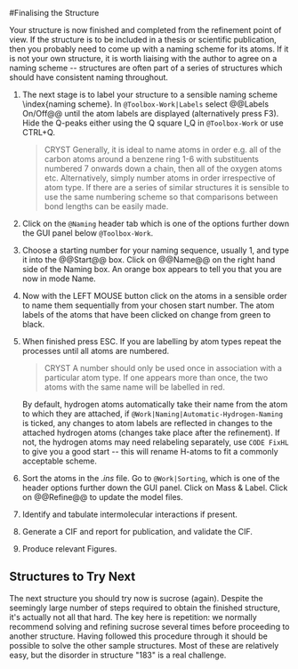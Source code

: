 #Finalising the Structure

Your structure is now finished and completed from the refinement point of view. If the structure is to be included in a thesis or scientific publication, then you probably need to come up with a naming scheme for its atoms. If it is not your own structure, it is worth liaising with the author to agree on a naming scheme -- structures are often part of a series of structures which should have consistent naming throughout.

1. The next stage is to label your structure to a sensible naming scheme \index{naming scheme}. In `@Toolbox-Work|Labels` select @@Labels On/Off@@ until the atom labels are displayed (alternatively press F3). Hide the Q-peaks either using the Q square I_Q in `@Toolbox-Work` or use CTRL+Q.

	>CRYST Generally,  it is ideal to name atoms in order e.g. all of the carbon atoms around a benzene ring 1-6 with substituents numbered 7 onwards down a chain, then all of the oxygen atoms etc. Alternatively, simply number atoms in order irrespective of atom type. If there are a series of similar structures it is sensible to use the same numbering scheme so that comparisons between bond lengths can be easily made.

2.	Click on the `@Naming` header tab which is one of the options further down the GUI panel below `@Toolbox-Work`.
3.	Choose a starting number for your naming sequence, usually 1, and type it into the @@Start@@ box. Click on @@Name@@ on the right hand side of the Naming box. An orange box appears to tell you that you are now in mode Name.
4.	Now with the LEFT MOUSE button click on the atoms in a sensible order to name them sequentially from your chosen start number. The atom labels of the atoms that have been clicked on change from green to black.
5.	When finished press ESC. If you are labelling by atom types repeat the processes until all atoms are numbered. 

	>CRYST A number should only be used once in association with a particular atom type. If one appears more than once, the two atoms with the same name will be labelled in red. 

	By default, hydrogen atoms automatically take their name from the atom to which they are attached, if `@Work|Naming|Automatic-Hydrogen-Naming` is ticked, any changes to atom labels are reflected in changes to the attached hydrogen atoms (changes take place after the refinement). If not, the hydrogen atoms may need relabeling separately, use `CODE FixHL` to give you a good start -- this will rename H-atoms to fit a commonly acceptable scheme.
6.	Sort the atoms in the *.ins* file. Go to `@Work|Sorting`, which is one of the header options further down the GUI panel. Click on Mass & Label. Click on @@Refine@@ to update the model files.
7.	Identify and tabulate intermolecular interactions if present. 
8.	Generate a CIF and report for publication, and validate the CIF. 
9.	Produce relevant Figures.

## Structures to Try Next
The next structure you should try now is sucrose (again). Despite the seemingly large number of steps required to obtain the finished structure, it's actually not all that hard. The key here is repetition: we normally recommend solving and refining sucrose several times before proceeding to another structure. 
Having followed this procedure through it should be possible to solve the other sample structures. Most of these are relatively easy, but the disorder in structure "183" is a real challenge.
